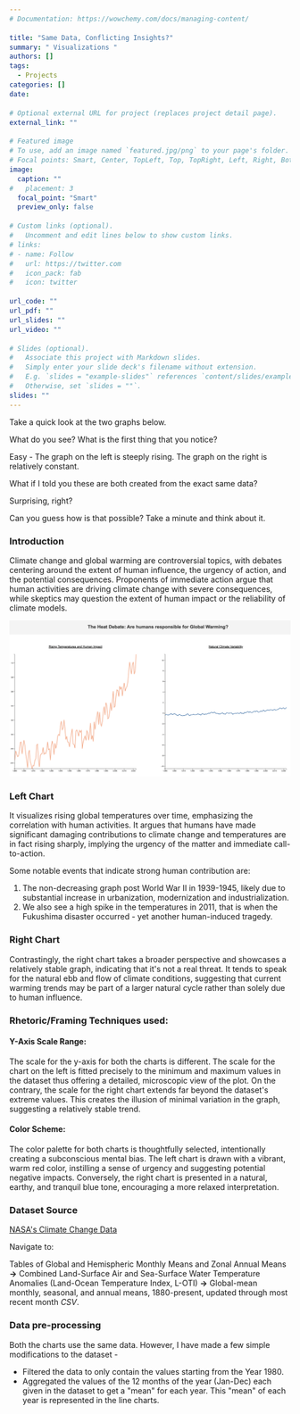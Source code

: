 ```yaml
---
# Documentation: https://wowchemy.com/docs/managing-content/

title: "Same Data, Conflicting Insights?"
summary: " Visualizations "
authors: []
tags: 
  - Projects
categories: []
date:

# Optional external URL for project (replaces project detail page).
external_link: ""

# Featured image
# To use, add an image named `featured.jpg/png` to your page's folder.
# Focal points: Smart, Center, TopLeft, Top, TopRight, Left, Right, BottomLeft, Bottom, BottomRight.
image:
  caption: ""
#   placement: 3
  focal_point: "Smart"
  preview_only: false

# Custom links (optional).
#   Uncomment and edit lines below to show custom links.
# links:
# - name: Follow
#   url: https://twitter.com
#   icon_pack: fab
#   icon: twitter

url_code: ""
url_pdf: ""
url_slides: ""
url_video: ""

# Slides (optional).
#   Associate this project with Markdown slides.
#   Simply enter your slide deck's filename without extension.
#   E.g. `slides = "example-slides"` references `content/slides/example-slides.md`.
#   Otherwise, set `slides = ""`.
slides: ""
---
```


Take a quick look at the two graphs below.

What do you see? What is the first thing that you notice?

Easy - The graph on the left is steeply rising. The graph on the right is relatively constant.

What if I told you these are both created from the exact same data?

Surprising, right? 

Can you guess how is that possible? Take a minute and think about it.

### Introduction 
Climate change and global warming are controversial topics, with debates centering around the extent of human influence, the urgency of action, and the potential consequences. Proponents of immediate action argue that human activities are driving climate change with severe consequences, while skeptics may question the extent of human impact or the reliability of climate models.

![screen reader text](trends1.png "")

### Left Chart
It visualizes rising global temperatures over time, emphasizing the correlation with human activities. It argues that humans have made significant damaging contributions to climate change and temperatures are in fact rising sharply, implying the urgency of the matter and immediate call-to-action.

Some notable events that indicate strong human contribution are:
1.  The non-decreasing graph post World War II in 1939-1945, likely due to substantial increase in urbanization, modernization and industrialization.
2. We also see a high spike in the temperatures in 2011, that is when the Fukushima disaster occurred - yet another human-induced tragedy.

### Right Chart
Contrastingly, the right chart takes a broader perspective and showcases a relatively stable graph, indicating that it's not a real threat. It tends to speak for the natural ebb and flow of climate conditions, suggesting that current warming trends may be part of a larger natural cycle rather than solely due to human influence.

### Rhetoric/Framing Techniques used:
#### Y-Axis Scale Range: 
The scale for the y-axis for both the charts is different. The scale for the chart on the left is fitted precisely to the minimum and maximum values in the dataset thus offering a detailed, microscopic view of the plot. On the contrary, the scale for the right chart extends far beyond the dataset's extreme values. This creates the illusion of minimal variation in the graph, suggesting a relatively stable trend.
#### Color Scheme: 
The color palette for both charts is thoughtfully selected, intentionally creating a subconscious mental bias. The left chart is drawn with a vibrant, warm red color, instilling a sense of urgency and suggesting potential negative impacts. Conversely, the right chart is presented in a natural, earthy, and tranquil blue tone, encouraging a more relaxed interpretation.


### Dataset Source 
[NASA's Climate Change Data](https://data.giss.nasa.gov/gistemp/)

Navigate to:  

Tables of Global and Hemispheric Monthly Means and Zonal Annual Means **->** Combined Land-Surface Air and Sea-Surface Water Temperature Anomalies (Land-Ocean Temperature Index, L-OTI) **->** Global-mean monthly, seasonal, and annual means, 1880-present, updated through most recent month _CSV_.

### Data pre-processing 
Both the charts use the same data. However, I have made a few simple modifications to the dataset -
- Filtered the data to only contain the values starting from the Year 1980.
- Aggregated the values of the 12 months of the year (Jan-Dec) each given in the dataset to get a "mean" for each year. This "mean" of each year is represented in the line charts.